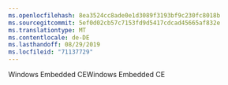 ```yaml
---
ms.openlocfilehash: 8ea3524cc8ade0e1d3089f3193bf9c230fc8018b
ms.sourcegitcommit: 5ef0d02cb57c7153fd9d5417cdcad45665af832e
ms.translationtype: MT
ms.contentlocale: de-DE
ms.lasthandoff: 08/29/2019
ms.locfileid: "71137729"
---
```

<span data-ttu-id="7df9b-101">Windows Embedded CE</span><span class="sxs-lookup"><span data-stu-id="7df9b-101">Windows Embedded CE</span></span>
